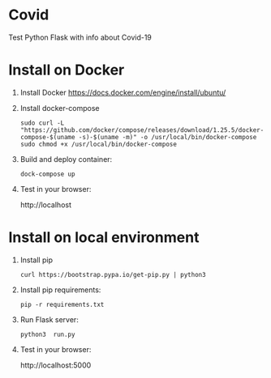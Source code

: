 # Covid
Test Python Flask with info about Covid-19

# Install on Docker
1. Install Docker
    https://docs.docker.com/engine/install/ubuntu/

2. Install docker-compose
    ```
   sudo curl -L "https://github.com/docker/compose/releases/download/1.25.5/docker-compose-$(uname -s)-$(uname -m)" -o /usr/local/bin/docker-compose
   sudo chmod +x /usr/local/bin/docker-compose
   ```
3. Build and deploy container:
    
    ```dock-compose up```
    
4. Test in your browser:
    
    http://localhost

# Install on local environment
1. Install pip
    
    ```curl https://bootstrap.pypa.io/get-pip.py | python3```
2. Install pip requirements:

    ```pip -r requirements.txt```
3. Run Flask server:

    ```python3  run.py```

4. Test in your browser:
    
    http://localhost:5000
